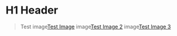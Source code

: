 # H1 Header
> Test
image[Test Image](media/image001.01.png)
image[Test Image 2](screens/image001.png)
image[Test Image 3](media/image001.png)
